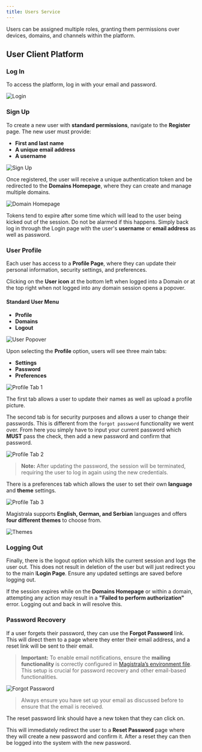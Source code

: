 ```yaml
---
title: Users Service
---
```


Users can be assigned multiple roles, granting them permissions over devices, domains, and channels within the platform.

## User Client Platform

### Log In

To access the platform, log in with your email and password.

![Login](../docs/img/users-guide/main-login.png)

### Sign Up

To create a new user with **standard permissions**, navigate to the **Register** page. The new user must provide:

- **First and last name**
- **A unique email address**
- **A username**

![Sign Up](../docs/img/users-guide/registeruser.png)

Once registered, the user will receive a unique authentication token and be redirected to the **Domains Homepage**, where they can create and manage multiple domains.

![Domain Homepage](../docs/img/users-guide/janedoe-domainshome.png)

Tokens tend to expire after some time which will lead to the user being kicked out of the session. Do not be alarmed if this happens. Simply back log in through the Login page with the user's **username** or **email address** as well as password.

### User Profile

Each user has access to a **Profile Page**, where they can update their personal information, security settings, and preferences.

Clicking on the **User icon** at the bottom left when logged into a Domain or at the top right when not logged into any domain session opens a popover.

#### Standard User Menu

- **Profile**
- **Domains**
- **Logout**

![User Popover](../docs/img/users-guide/jdoe-popover.png)

Upon selecting the **Profile** option, users will see three main tabs:

- **Settings**
- **Password**
- **Preferences**

![Profile Tab 1](../docs/img/users-guide/jdoe-profile.png)

The first tab allows a user to update their names as well as upload a profile picture.

The second tab is for security purposes and allows a user to change their passwords. This is different from the `forgot password` functionality we went over. From here you simply have to input your current password which **MUST** pass the check, then add a new password and confirm that password.

![Profile Tab 2](../docs/img/users-guide/jdoe-password-tab.png)

> **Note:** After updating the password, the session will be terminated, requiring the user to log in again using the new credentials.

There is a preferences tab which allows the user to set their own **language** and **theme** settings.

![Profile Tab 3](../docs/img/users-guide/jdoe-preferences-tab.png)

Magistrala supports **English, German, and Serbian** languages and offers **four different themes** to choose from.

![Themes](../docs/img/users-guide/jdoe-themes-tab.png)

### Logging Out

Finally, there is the logout option which kills the current session and logs the user out.
This does not result in deletion of the user but will just redirect you to the main l**Login Page**. Ensure any updated settings are saved before logging out.

If the session expires while on the **Domains Homepage** or within a domain, attempting any action may result in a **"Failed to perform authorization"** error. Logging out and back in will resolve this.

### Password Recovery

If a user forgets their password, they can use the **Forgot Password** link. This will direct them to a page where they enter their email address, and a reset link will be sent to their email.

> **Important:** To enable email notifications, ensure the **mailing functionality** is correctly configured in [Magistrala’s environment file](https://github.com/absmach/magistrala/blob/main/docker/.env#L199-#L206). This setup is crucial for password recovery and other email-based functionalities.

![Forgot Password](../docs/img/users-guide/forgot-password.png)

> Always ensure you have set up your email as discussed before to ensure that the email is received.

The reset password link should have a new token that they can click on.

This will immediately redirect the user to a **Reset Password** page where they will create a new password and confirm it. After a reset they can then be logged into the system with the new password.
